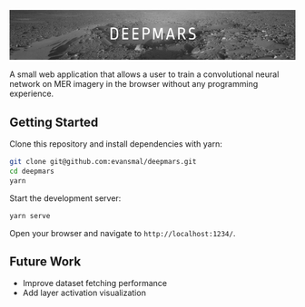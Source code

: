 ![Banner](https://github.com/evansmal/deepmars/blob/master/assets/banner.png)

A small web application that allows a user to train a convolutional neural network on MER imagery in the browser without any programming experience. 

## Getting Started

Clone this repository and install dependencies with yarn:

```sh
git clone git@github.com:evansmal/deepmars.git
cd deepmars
yarn
```

Start the development server:

```sh
yarn serve
```

Open your browser and navigate to `http://localhost:1234/`.

## Future Work

- Improve dataset fetching performance
- Add layer activation visualization
